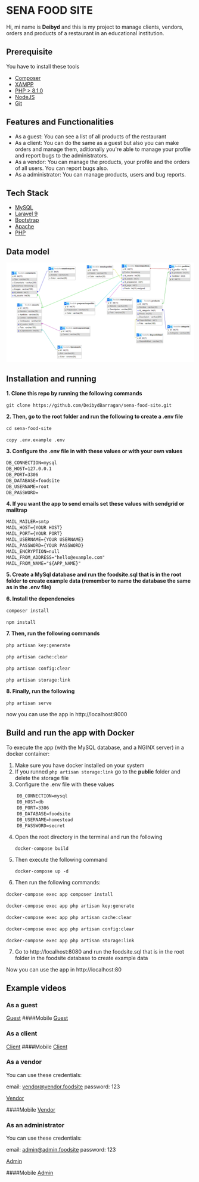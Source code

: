 # SENA FOOD SITE
Hi, mi name is **Deibyd** and this is my project to manage clients, vendors, orders and products of a restaurant in an educational institution.
## Prerequisite
You have to install these tools
- [Composer](https://getcomposer.org/)
- [XAMPP](https://www.apachefriends.org/es/index.html)
- [PHP > 8.1.0](https://www.php.net/)
- [NodeJS](https://nodejs.org/en)
- [Git](https://git-scm.com/)

## Features and Functionalities
- As a guest: You can see a list of all products of the restaurant
- As a client: You can do the same as a guest but also you can make orders and manage them, aditionally you're able to manage your profile and report bugs to the administrators.
- As a vendor: You can manage the products, your profile and the orders of all users. You can report bugs also.
- As a administrator: You can manage products, users and bug reports.

## Tech Stack
- [MySQL](https://www.mysql.com/)
- [Laravel 9](https://laravel.com/)
- [Bootstrap](https://getbootstrap.com/)
- [Apache](https://httpd.apache.org/)
- [PHP](https://www.php.net/)

## Data model
![Data model](docs/dataModel.png)
## Installation and running

**1. Clone this repo by running the following commands**

`git clone https://github.com/DeibydBarragan/sena-food-site.git`

**2. Then, go to the root folder and run the following to create a .env file**

`cd sena-food-site`

`copy .env.example .env`

**3. Configure the .env file in with these values or with your own values**

```
DB_CONNECTION=mysql
DB_HOST=127.0.0.1
DB_PORT=3306
DB_DATABASE=foodsite
DB_USERNAME=root
DB_PASSWORD=
```

**4. If you want the app to send emails set these values with sendgrid or mailtrap**

```
MAIL_MAILER=smtp
MAIL_HOST={YOUR HOST}
MAIL_PORT={YOUR PORT}
MAIL_USERNAME={YOUR USERNAME}
MAIL_PASSWORD={YOUR PASSWORD}
MAIL_ENCRYPTION=null
MAIL_FROM_ADDRESS="hello@example.com"
MAIL_FROM_NAME="${APP_NAME}"
```

**5. Create a MySql database and run the foodsite.sql that is in the root folder to create example data (remember to name the database the same as in the .env file)**

**6. Install the dependencies**

`composer install`

`npm install`

**7. Then, run the following commands**

`php artisan key:generate`

`php artisan cache:clear`

`php artisan config:clear`

`php artisan storage:link`

**8. Finally, run the following**

`php artisan serve`

now you can use the app in http://localhost:8000

## Build and run the app with Docker
To execute the app (with the MySQL database, and a NGINX server) in a docker container:

1. Make sure you have docker installed on your system
2. If you runned `php artisan storage:link` go to the **public** folder and delete the storage file
3. Configure the .env file with these values

```
    DB_CONNECTION=mysql
    DB_HOST=db
    DB_PORT=3306
    DB_DATABASE=foodsite
    DB_USERNAME=homestead
    DB_PASSWORD=secret

```
4. Open the root directory in the terminal and run the following

   ```shell
   docker-compose build
5. Then execute the following command
   
   ```shell
   docker-compose up -d

6. Then run the following commands:

`docker-compose exec app composer install`

`docker-compose exec app php artisan key:generate`

`docker-compose exec app php artisan cache:clear`

`docker-compose exec app php artisan config:clear`

`docker-compose exec app php artisan storage:link`

7. Go to http://localhost:8080 and run the foodsite.sql that is in the root folder in the foodsite database to create example data

Now you can use the app in http://localhost:80

## Example videos

### As a guest
[Guest](https://github.com/DeibydBarragan/sena-food-site/assets/116578796/ec7fc4b0-3bb5-4dd5-857e-a48dd916d594)
####Mobile
[Guest](https://github.com/DeibydBarragan/sena-food-site/assets/116578796/dcf243ca-7fe1-491a-975c-210701a67384)
### As a client
[Client](https://github.com/DeibydBarragan/sena-food-site/assets/116578796/4846bd8d-e2ab-4fa3-9f99-ce3f4dc2fd3b)
####Mobile
[Client](https://github.com/DeibydBarragan/sena-food-site/assets/116578796/aa5a0768-5fa1-48e4-9df8-6078b817d5ef)
### As a vendor
You can use these credentials:

email: vendor@vendor.foodsite
password: 123

[Vendor](https://github.com/DeibydBarragan/sena-food-site/assets/116578796/dea45103-8bfc-4d82-9563-64bd3b0d167f)

####Mobile
[Vendor](https://github.com/DeibydBarragan/sena-food-site/assets/116578796/d03b831d-3ec7-4d08-901f-8d11b52ecc35)

### As an administrator
You can use these credentials:

email: admin@admin.foodsite
password: 123

[Admin](https://github.com/DeibydBarragan/sena-food-site/assets/116578796/941d797c-b174-4279-8d1b-57baa1748c57)

####Mobile
[Admin](https://github.com/DeibydBarragan/sena-food-site/assets/116578796/0f630b70-66c6-4c22-af63-2e7859121355)
